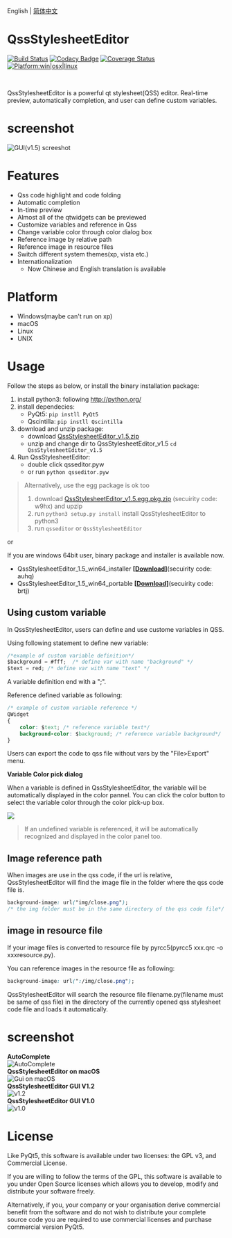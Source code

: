 English | [简体中文](readme_zh-CN.md)

# QssStylesheetEditor

[![Build Status](https://api.travis-ci.com/hustlei/QssStylesheetEditor.svg?branch=master)](https://travis-ci.com/hustlei/QssStylesheetEditor)
[![Codacy Badge](https://api.codacy.com/project/badge/Grade/220d511b3ab146d0b03fef0245e00525)](https://www.codacy.com/manual/hustlei/QssStylesheetEditor?utm_source=github.com&amp;utm_medium=referral&amp;utm_content=hustlei/QssStylesheetEditor&amp;utm_campaign=Badge_Grade)
[![Coverage Status](https://coveralls.io/repos/github/hustlei/QssStylesheetEditor/badge.svg?branch=master)](https://coveralls.io/github/hustlei/QssStylesheetEditor?branch=master)
[<img alt="Platform:win|osx|linux" src="https://raw.githubusercontent.com/hustlei/QssStylesheetEditor/master/docs/assets/badge/platform.svg?sanitize=true" onerror="this.src='https://hustlei.github.io/assets/badge/platform.svg';this.onerror=null" />](https://travis-ci.com/hustlei/QssStylesheetEditor)

<br>

QssStylesheetEditor is a powerful qt stylesheet(QSS) editor.
Real-time preview, automatically completion, and user can define custom variables.


# screenshot

![GUI(v1.5) screeshot](https://hustlei.github.io/software/QssStylesheetEditor/screenshot/en/QssStylesheetEditor_v1.5.png  "GUI(v1.5)")

# Features

+ Qss code highlight and code folding
+ Automatic completion
+ In-time preview
+ Almost all of the qtwidgets can be previewed
+ Customize variables and reference in Qss
+ Change variable color through color dialog box
+ Reference image by relative path
+ Reference image in resource files
+ Switch different system themes(xp, vista etc.)
+ Internationalization
  + Now Chinese and English translation is available

# Platform

+ Windows(maybe can't run on xp)
+ macOS
+ Linux
+ UNIX


# Usage

Follow the steps as below, or install the binary installation package:

1. install python3: following <http://python.org/>
2. install dependecies:
    - PyQt5: `pip instll PyQt5`
    - Qscintilla: `pip instll Qscintilla`
3. download and unzip package:
    + download [QssStylesheetEditor_v1.5.zip](https://github.com/hustlei/QssStylesheetEditor/releases)
    + unzip and change dir to QssStylesheetEditor_v1.5 `cd QssStylesheetEditor_v1.5`
4. Run QssStylesheetEditor:
    + double click qsseditor.pyw
    + or run `python qsseditor.pyw`

> Alternatively, use the egg package is ok too
> 
> 1. download [QssStylesheetEditor_v1.5.egg.pkg.zip](https://pan.baidu.com/s/1ZFvbbropak1FbFhllYJ1Sw) (secuirity code: w9hx) and upzip
> 2. run `python3 setup.py install` install QssStylesheetEditor to python3
> 3. run `qsseditor` or `QssStylesheetEditor`

or

If you are windows 64bit user, binary package and installer is available now.

+ QssStylesheetEditor_1.5_win64_installer **[[Download]](https://pan.baidu.com/s/1Wd_j_KMBcI9JBY4qDgswMg)**(secuirity code: auhq)
+ QssStylesheetEditor_1.5_win64_portable  **[[Download]](https://pan.baidu.com/s/1cIValPom3TWRGdpwDlKtdw)**(secuirity code: brtj)

## Using custom variable 

In QssStylesheetEditor, users can define and use custome variables in QSS. 

Using following statement to define new variable:

~~~js
/*example of custom variable definition*/
$background = #fff;  /* define var with name "background" */
$text = red; /* define var with name "text" */
~~~

A variable definition end with a ";".

Reference defined variable as following:

~~~css
/* example of custom variable reference */
QWidget
{
    color: $text; /* reference variable text*/
    background-color: $background; /* reference variable background*/
}
~~~


Users can export the code to qss file without vars by the "File>Export" menu.


**Variable Color pick dialog**

When a variable is defined in QssStylesheetEditor, the variable will be automatically displayed in the color pannel. You can click the color button to select the variable color through the color pick-up box.

<img src="https://raw.githubusercontent.com/hustlei/QssStylesheetEditor/master/docs/assets/screenshot/ColorDlg_v1.3.png" style="max-height:480px;max-width:960px"/>

> If an undefined variable is referenced, it will be automatically recognized and displayed in the color panel too. 

## Image reference path

When images are use in the qss code, if the url is relative,  QssStylesheetEditor will find the image file in the folder where the qss code file is.

~~~css
background-image: url("img/close.png");
/* the img folder must be in the same directory of the qss code file*/
~~~


## image in resource file

If your image files is converted to resource file by pyrcc5(pyrcc5 xxx.qrc -o xxxresource.py).

You can reference images in the resource file as following:

~~~css
background-image: url(":/img/close.png");
~~~

QssStylesheetEditor will search the resource file filename.py(filename must be same of qss file) in the directory of the currently opened qss stylesheet code file and loads it automatically.

# screenshot

<div><span><b>AutoComplete</b></span></div>
    <img src="https://raw.githubusercontent.com/hustlei/QssStylesheetEditor/master/docs/assets/screenshot/AutoComplete.png" alt="AutoComplete" style="max-height:480px;max-width:960px"/>

<div><span><b>QssStylesheetEditor on macOS</b></span></div>
    <img src="https://hustlei.github.io/software/QssStylesheetEditor/screenshot/en/QssStylesheetEditor_mac_v1.5.png" alt="Gui on macOS" style="max-height:480px;max-width:960px"/>

<div><span><b>QssStylesheetEditor GUI V1.2</b></span></div>
    <img src="https://raw.githubusercontent.com/hustlei/QssStylesheetEditor/master/docs/assets/screenshot/QssStylesheetEditor_v1.2.png" alt="v1.2" style="max-height:480px;max-width:960px"/>
<div><span><b>QssStylesheetEditor GUI V1.0</b></span></div>
    <img src="https://raw.githubusercontent.com/hustlei/QssStylesheetEditor/master/docs/assets/screenshot/QssStylesheetEditor_v1.0.png" alt="v1.0" style="max-height:480px;max-width:960px"/>


# License
Like PyQt5, this software is available under two licenses: the GPL v3, and Commercial License.

If you are willing to follow the terms of the GPL, this software is available to you under Open Source licenses which allows you to develop, modify and distribute your software freely.

Alternatively, if you, your company or your organisation derive commercial benefit from the software and do not wish to distribute your complete source code you are required to use commercial licenses and purchase commercial version PyQt5.
